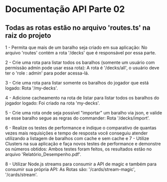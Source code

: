 # Documentação API Parte 02

## Todas as rotas estão no arquivo 'routes.ts' na raiz do projeto 

1 - Permita que mais de um baralho seja criado em sua aplicação: 
  No arquivo 'routes' contém a rota '/decks' que é responsável por essa parte.


2 - Crie uma rota para listar todos os baralhos (somente um usuário com permissão admin pode usar essa rota): 
  A rota é '/decks/all', o usuário deve ter o 'role : admin' para poder acessa-lá.


3 - Crie uma rota para listar somente os baralhos do jogador que está logado:
  Rota '/my-decks'.


4 - Adicione cacheamento na rota de listar para listar todos os baralhos do jogador logado: 
  Foi criado na rota 'my-decks'.


5 - Crie uma rota onde seja possível "importar" um baralho via json, e valide se esse baralho segue as regras do commander:
  Rota '/decks/import'.


6 - Realize os testes de performance e indique o comparativo de quantas vezes mais requisições e tempo de resposta você conseguiu atender utilizando a listagem de baralhos com cache e sem cache e 
7 - Utilize Clusters na sua aplicação e faça novos testes de performance e demonstre os números obtidos:
  Ambos testes foram feitos, os resultados estão no arquivo 'Relatório_Desempenho.pdf'.


8 - Utilizar Node.js streams para consumir a API de magic e também para consumir sua própria API: 
  As Rotas são: '/cards/stream-magic', '/cards/stream'. 
